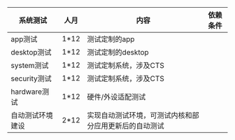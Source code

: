  系统测试 | 人月 | 内容 | 依赖条件
------------- | ------------- | ------------- | -------------
 app测试 | 1*12 | 测试定制的app |
 desktop测试 | 1*12 | 测试定制的desktop | 
 system测试 | 1*12 | 测试定制系统，涉及CTS |
 security测试 |1*12 |测试定制系统，涉及CTS  |
 hardware测试| 1*12 | 硬件/外设适配测试 |
 自动测试环境建设 | 2*12 | 实现自动测试环境，可测试内核和部分应用更新后的自动测试|
